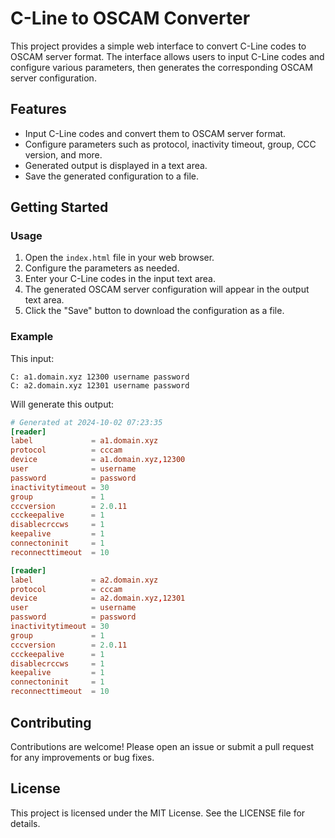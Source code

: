# C-Line to OSCAM Converter

This project provides a simple web interface to convert C-Line codes to OSCAM server format. The interface allows users to input C-Line codes and configure various parameters, then generates the corresponding OSCAM server configuration.

## Features

- Input C-Line codes and convert them to OSCAM server format.
- Configure parameters such as protocol, inactivity timeout, group, CCC version, and more.
- Generated output is displayed in a text area.
- Save the generated configuration to a file.

## Getting Started

### Usage

1. Open the `index.html` file in your web browser.
2. Configure the parameters as needed.
3. Enter your C-Line codes in the input text area.
4. The generated OSCAM server configuration will appear in the output text area.
5. Click the "Save" button to download the configuration as a file.

### Example
This input:
```plaintext
C: a1.domain.xyz 12300 username password
C: a2.domain.xyz 12301 username password
```
Will generate this output:
```toml
# Generated at 2024-10-02 07:23:35
[reader]
label             = a1.domain.xyz
protocol          = cccam 
device            = a1.domain.xyz,12300
user              = username 
password          = password 
inactivitytimeout = 30
group             = 1
cccversion        = 2.0.11
ccckeepalive      = 1
disablecrccws     = 1
keepalive         = 1
connectoninit     = 1
reconnecttimeout  = 10

[reader]
label             = a2.domain.xyz
protocol          = cccam 
device            = a2.domain.xyz,12301
user              = username 
password          = password 
inactivitytimeout = 30
group             = 1
cccversion        = 2.0.11
ccckeepalive      = 1
disablecrccws     = 1
keepalive         = 1
connectoninit     = 1
reconnecttimeout  = 10
```

## Contributing
Contributions are welcome! Please open an issue or submit a pull request for any improvements or bug fixes.

## License
This project is licensed under the MIT License. See the LICENSE file for details.

